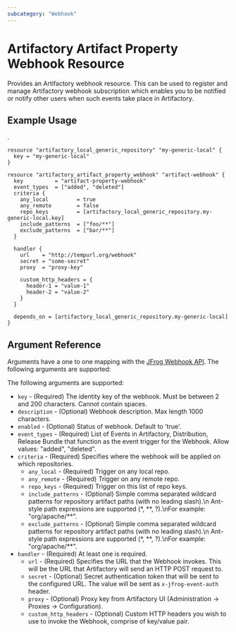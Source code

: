 ```yaml
---
subcategory: "Webhook"
---
```

# Artifactory Artifact Property Webhook Resource

Provides an Artifactory webhook resource. This can be used to register and manage Artifactory webhook subscription which enables you to be notified or notify other users when such events take place in Artifactory.

## Example Usage
.
```hcl
resource "artifactory_local_generic_repository" "my-generic-local" {
  key = "my-generic-local"
}

resource "artifactory_artifact_property_webhook" "artifact-webhook" {
  key          = "artifact-property-webhook"
  event_types  = ["added", "deleted"]
  criteria {
    any_local         = true
    any_remote        = false
    repo_keys         = [artifactory_local_generic_repository.my-generic-local.key]
    include_patterns  = ["foo/**"]
    exclude_patterns  = ["bar/**"]
  }

  handler {
    url    = "http://tempurl.org/webhook"
    secret = "some-secret"
    proxy  = "proxy-key"

    custom_http_headers = {
      header-1 = "value-1"
      header-2 = "value-2"
    }
  }

  depends_on = [artifactory_local_generic_repository.my-generic-local]
}
```

## Argument Reference

Arguments have a one to one mapping with the [JFrog Webhook API](https://www.jfrog.com/confluence/display/JFROG/Artifactory+REST+API). The following arguments are supported:

The following arguments are supported:

* `key` - (Required) The identity key of the webhook. Must be between 2 and 200 characters. Cannot contain spaces.
* `description` - (Optional) Webhook description. Max length 1000 characters.
* `enabled` - (Optional) Status of webhook. Default to 'true'.
* `event_types` - (Required) List of Events in Artifactory, Distribution, Release Bundle that function as the event trigger for the Webhook. Allow values: "added", "deleted".
* `criteria` - (Required) Specifies where the webhook will be applied on which repositories.
  * `any_local` - (Required) Trigger on any local repo.
  * `any_remote` - (Required) Trigger on any remote repo.
  * `repo_keys` - (Required) Trigger on this list of repo keys.
  * `include_patterns` - (Optional) Simple comma separated wildcard patterns for repository artifact paths (with no leading slash).\n Ant-style path expressions are supported (*, *\*, ?).\nFor example: "org/apache/**".
  * `exclude_patterns` - (Optional) Simple comma separated wildcard patterns for repository artifact paths (with no leading slash).\n Ant-style path expressions are supported (*, *\*, ?).\nFor example: "org/apache/**".
* `handler` - (Required) At least one is required.
  * `url` - (Required) Specifies the URL that the Webhook invokes. This will be the URL that Artifactory will send an HTTP POST request to.
  * `secret` - (Optional) Secret authentication token that will be sent to the configured URL. The value will be sent as `x-jfrog-event-auth` header.
  * `proxy` - (Optional) Proxy key from Artifactory UI (Administration -> Proxies -> Configuration).
  * `custom_http_headers` - (Optional) Custom HTTP headers you wish to use to invoke the Webhook, comprise of key/value pair.
